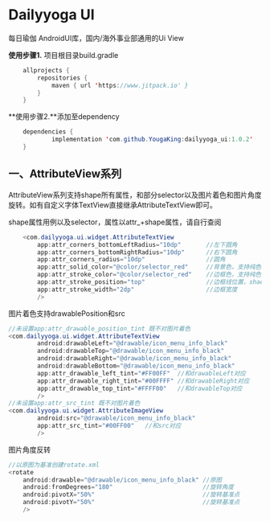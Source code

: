 # Dailyyoga UI

每日瑜伽 AndroidUI库，国内/海外事业部通用的Ui View

**使用步骤1.** 项目根目录build.gradle

```java
	allprojects {
		repositories {
			maven { url 'https://www.jitpack.io' }
		}
	}
```

**使用步骤2.**添加至dependency

```java
	dependencies {
	        implementation 'com.github.YougaKing:dailyyoga_ui:1.0.2'
	}
```

## 一、AttributeView系列

AttributeView系列支持shape所有属性，和部分selector以及图片着色和图片角度旋转。如有自定义字体TextView直接继承AttributeTextView即可。

shape属性用例以及selector，属性以attr_+shape属性，请自行查阅

```java
    <com.dailyyoga.ui.widget.AttributeTextView
        app:attr_corners_bottomLeftRadius="10dp"       //左下圆角
        app:attr_corners_bottomRightRadius="10dp"      //右下圆角
        app:attr_corners_radius="10dp"                 //圆角
        app:attr_solid_color="@color/selector_red"     //背景色，支持纯色值和selector
        app:attr_stroke_color="@color/selector_red"    //边框色，支持纯色值和selector
        app:attr_stroke_position="top"                 //边框线位置，shae无此属性
        app:attr_stroke_width="2dp"                    //边框宽度
        />
```

图片着色支持drawablePosition和src

```java
//未设置app:attr_drawable_position_tint 既不对图片着色
<com.dailyyoga.ui.widget.AttributeTextView
        android:drawableLeft="@drawable/icon_menu_info_black"  
        android:drawableTop="@drawable/icon_menu_info_black"
        android:drawableRight="@drawable/icon_menu_info_black"
        android:drawableBottom="@drawable/icon_menu_info_black"
        app:attr_drawable_left_tint="#FF00FF"  //和drawableLeft对应
        app:attr_drawable_right_tint="#00FFFF" //和drawableRight对应
        app:attr_drawable_top_tint="#FFFF00"   //和drawableTop对应
        />
//未设置app:attr_src_tint 既不对图片着色        
<com.dailyyoga.ui.widget.AttributeImageView
        android:src="@drawable/icon_menu_info_black"
        app:attr_src_tint="#00FF00"   //和src对应
        />
```



图片角度反转

```java
//以原图为基准创建rotate.xml
<rotate 
    android:drawable="@drawable/icon_menu_info_black" //原图
    android:fromDegrees="180"                         //旋转角度
    android:pivotX="50%"                              //旋转基准点
    android:pivotY="50%"                              //旋转基准点
    />
```

